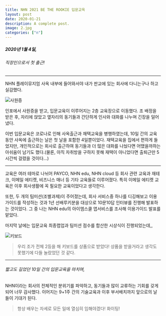 ```yaml
---
title: NHN 2021 BE THE ROOKIE 입문교육
layout: post
date: 2020-01-21
description: A complete post.
image: 2.jpg
categories: ["n"]
---
```






##### 2020년 1월 4일, 

###### 직장인으로서 첫 출근!

* * *

NHN 플레이뮤지엄 사옥 내부에 들어와서야 내가 판교에 있는 회사에 다니는구나 하고 실감했다.

![사원증](https://assets-cdn.github.com/images/icons/emoji/octocat.png)

인포에서 사원증을 받고, 입문교육이 이루어지는 2층 교육장으로 이동했다. 조 배정을 받은 후, 자리에 앉았고 옆자리의 동기들과 간단하게 인사와 대화를 나누며 긴장을 덜어냈다.

이번 입문교육은 코로나로 인해 사옥출근과 재택교육을 병행하였는데, 10일 간의 교육동안 사옥에 출근하는 날은 첫 날을 포함한 4일뿐이었다. 재택교육을 집에서 편하게 들었지만, 개인적으로는 회사로 출근하여 동기들과 더 많은 대화를 나눴다면 어땠을까하는 아쉬움이 남기도 했다.(물론, 아직 자취방을 구하지 못해 재택이 아니었다면 출퇴근만 5시간씩 걸렸을 것이다...)

* * *

교육은 여러 테마로 나뉘어 PAYCO, NHN edu, NHN cloud 등 회사 관련 교육과 재테크, 이메일 에티켓, 비즈니스 매너 등 기타 교육들로 이루어졌다. 특히 이메일 에티켓 교육은 이후 회사생활에 꼭 필요한 교육이었다고 생각한다.

또한, 두 개의 팀미션(조별과제)이 주어졌는데, 회사 서비스중 하나를 디깅해보고 이용가이드를 작성하는 것과 1년 선배루키분을 대상으로 10문10답 인터뷰를 진행해 발표하는 것이었다. 그 중 나는 NHN edu의 아이엠스쿨 앱서비스를 조사해 이용가이드 발표를 맡았다.


마지막 날에는 입문교육 최종랩업과 팀미션 점수를 합산한 시상식이 진행되었는데,,

![키보드](https://assets-cdn.github.com/images/icons/emoji/octocat.png)

> 우리 조가 전체 2등을 해 키보드를 상품으로 받았다!
상품을 받을거라고 생각도 못했기에 다들 놀랐었던 것 같다.

* * *

###### 짧고도 길었던 10일 간의 입문교육을 마치며, 

NHN이라는 회사의 전체적인 분위기를 파악하고, 동기들과 많이 교류하는 기회를 갖게 되어 너무 감사했다. 이어지는 9+1주 간의 기술교육과 이후 부서배치까지 앞으로의 날들이 기대가 된다.

> 항상 배우는 자세로 모든 일에 열심히 임해야겠다! 화이팅!
